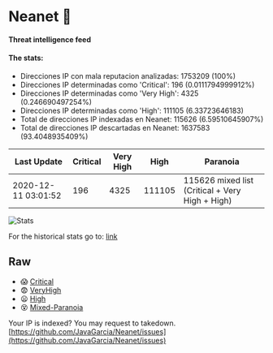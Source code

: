 # Neanet :hocho:
#### Threat intelligence feed
#### The stats:

- Direcciones IP con mala reputacion analizadas: 1753209 (100%)
- Direcciones IP determinadas como 'Critical':  196 (0.0111794999912%)
- Direcciones IP determinadas como 'Very High':  4325 (0.246690497254%)
- Direcciones IP determinadas como 'High':  111105 (6.33723646183)
- Total de direcciones IP indexadas en Neanet:  115626 (6.59510645907%)
- Total de direcciones IP descartadas en Neanet:  1637583 (93.4048935409%)

| Last Update | Critical | Very High | High | Paranoia |
| --- | --- | --- | --- | --- |
| 2020-12-11 03:01:52 | 196 | 4325 | 111105 | 115626 mixed list (Critical + Very High + High)|

![Stats](https://docs.google.com/spreadsheets/d/e/2PACX-1vSnaNMIXVabIpDJjufMlzH7poXnshF3mgd8Is1g9ytUEzVsP5my4Trn8f-xkoLLQ38xpL3HtmUexLo6/pubchart?oid=501124687&format=image)

For the historical stats go to: [link](/stats.csv)
## Raw
- :scream: [Critical](https://raw.githubusercontent.com/JavaGarcia/Neanet/master/blacklists/neanet_critical.txt)
- :fearful: [VeryHigh](https://raw.githubusercontent.com/JavaGarcia/Neanet/master/blacklists/neanet_veryHigh.txtt)
- :frowning: [High](https://raw.githubusercontent.com/JavaGarcia/Neanet/master/blacklists/neanet_high.txt)
- :dizzy_face: [Mixed-Paranoia](https://raw.githubusercontent.com/JavaGarcia/Neanet/master/blacklists/neanet_all.txt)


Your IP is indexed? You may request to takedown. [https://github.com/JavaGarcia/Neanet/issues](https://github.com/JavaGarcia/Neanet/issues)











































































































































































































































































































































































































































































































































































































































































































































































































































































































































































































































































































































































































































































































































































































































































































































































































































































































































































































































































































































































































































































































































































































































































































































































































































































































































































































































































































































































































